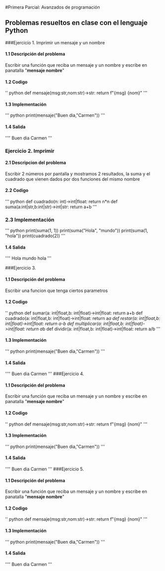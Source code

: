 #Primera Parcial: Avanzados de programación
## Problemas resueltos en clase con el lenguaje Python
###Ejercicio 1. Imprimir un mensaje y un nombre
#### 1.1 Descripción del problema
Escribir una función que reciba un mensaje y un nombre
y escribe en panatalla "__mensaje nombre__"
#### 1.2 Codigo
'' python
def mensaje(msg:str,nom:str)->str:
 return f"{msg} {nom}"
 '''
 #### 1.3 Implementación 
 ''' python
 print(mensaje("Buen dia,"Carmen"))
 '''
 #### 1.4 Salida
 ''''
 Buen dia Carmen
 '''
 ### Ejercicio 2. Imprimir  
 #### 2.1 Descripcion del problema 
 Escribir 2 números por pantalla y mostramos 2 resultados, la suma y el cuadrado que vienen dados por 
 dos funciones del mismo nombre
 #### 2.2 Codigo 
 ''' python
def cuadrado(n: int)->int|float: return n*n
def suma(a:int|str,b:int|str)->int|str: return a+b
  '''
  ### 2.3 Implementación 
 ''' python
print(suma(1, 1))
print(suma("Hola", "mundo"))
print(suma(1, "hola"))
print(cuadrado(2))
 '''
 #### 1.4 Salida
 ''''
 Hola mundo
 hola
 '''
  
 ###Ejercicio 3. 
#### 1.1 Descripción del problema
Escribir una funcion que tenga ciertos parametros 
#### 1.2 Codigo
'' python
def sumar(a: int|float,b: int|float)->int|float:
    return a+b
def cuadrado(a: int|float,b: int|float)->int|float:
    return a*a
def restar(a: int|float,b: int|float)->int|float:
    return a-b
def multiplicar(a: int|float,b: int|float)->int|float:
    return a*b
def dividir(a: int|float,b: int|float)->int|float:
    return a/b
 '''
 #### 1.3 Implementación 
 ''' python
 print(mensaje("Buen dia,"Carmen"))
 '''
 #### 1.4 Salida
 ''''
 Buen dia Carmen
 '''
 ###Ejercicio 4. 
#### 1.1 Descripción del problema
Escribir una función que reciba un mensaje y un nombre
y escribe en panatalla "__mensaje nombre__"
#### 1.2 Codigo
'' python
def mensaje(msg:str,nom:str)->str:
 return f"{msg} {nom}"
 '''
 #### 1.3 Implementación 
 ''' python
 print(mensaje("Buen dia,"Carmen"))
 '''
 #### 1.4 Salida
 ''''
 Buen dia Carmen
 '''
 ###Ejercicio 5. 
#### 1.1 Descripción del problema
Escribir una función que reciba un mensaje y un nombre
y escribe en panatalla "__mensaje nombre__"
#### 1.2 Codigo
'' python
def mensaje(msg:str,nom:str)->str:
 return f"{msg} {nom}"
 '''
 #### 1.3 Implementación 
 ''' python
 print(mensaje("Buen dia,"Carmen"))
 '''
 #### 1.4 Salida
 ''''
 Buen dia Carmen
 '''
 
 
 
 
